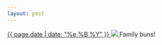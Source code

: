 ```yaml
---
layout: post
---
```


<p>
  <a href="/333">
    <time>{{ page.date | date: "%e %B %Y" }}</time>
    <img src="https://s3.amazonaws.com/life.aaronjgreenberg.com/333.jpg">
  </a>
  Family buns!
</p>

